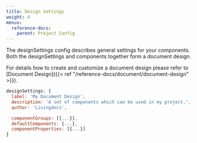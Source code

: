 ```yaml
---
title: Design Settings
weight: 4
menus:
  reference-docs:
    parent: Project Config
---
```


The designSettings config describes general settings for your components.
Both the designSettings and components together form a document design.

For details how to create and customize a document design please refer to
[Document Design]({{< ref "/reference-docs/document/document-design" >}}).

```js
designSettings: {
  label: 'My Document Design',
  description: 'A set of components which can be used in my project.',
  author: 'Livingdocs',

  componentGroups: [{...}],
  defaultComponents: {...},
  componentProperties: [{...}]
}
```
